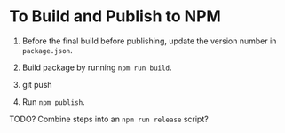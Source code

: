 # To Build and Publish to NPM

1. Before the final build before publishing, update the version number in `package.json`.

2. Build package by running `npm run build`.

3. git push

4. Run `npm publish`.

TODO? Combine steps into an `npm run release` script?
